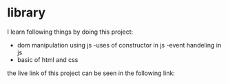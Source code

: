 # library
I learn following things by doing this project:

- dom manipulation using js
-uses of constructor in js
-event handeling in js 
- basic of html and css 


the live link of this project can be seen in the following link:
